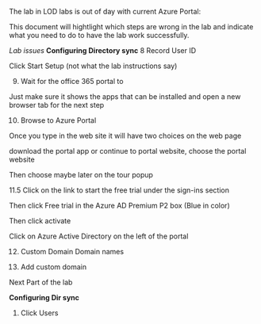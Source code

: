 The lab in LOD labs is out of day with current Azure Portal:

This document will hightlight which steps are wrong in the lab and indicate what you need to do to have the lab work successfully.

*Lab issues*
**Configuring Directory sync**
8 Record User ID

Click Start Setup (not what the lab instructions say)

9. Wait for the office 365 portal to 

Just make sure it shows the apps that can be installed and open a new browser tab for the next step

10. Browse to Azure Portal

Once you type in the web site it will have two choices on the web page 

download the portal app or continue to portal website, choose the portal website

Then choose maybe later on the tour popup

11.5 Click on the link to start the free trial under the sign-ins section

Then click Free trial in the Azure AD Premium P2 box (Blue in color)

Then click activate

Click on Azure Active Directory on the left of the portal

12. Custom Domain Domain names

13. Add custom domain

Next Part of the lab 

**Configuring Dir sync**

1. Click Users

